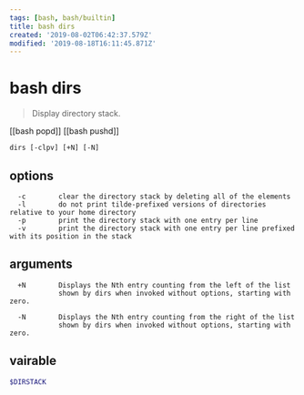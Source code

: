 ```yaml
---
tags: [bash, bash/builtin]
title: bash dirs
created: '2019-08-02T06:42:37.579Z'
modified: '2019-08-18T16:11:45.871Z'
---
```


# bash dirs

> Display directory stack.

[[bash popd]]
[[bash pushd]]

`dirs [-clpv] [+N] [-N]`

## options

      -c        clear the directory stack by deleting all of the elements
      -l        do not print tilde-prefixed versions of directories relative to your home directory
      -p        print the directory stack with one entry per line
      -v        print the directory stack with one entry per line prefixed with its position in the stack

## arguments

      +N        Displays the Nth entry counting from the left of the list
                shown by dirs when invoked without options, starting with zero.

      -N        Displays the Nth entry counting from the right of the list
                shown by dirs when invoked without options, starting with zero.

## vairable
```sh
$DIRSTACK
```
